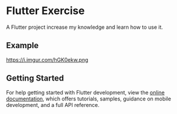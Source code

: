 # Flutter Exercise

A Flutter project increase my knowledge and learn how to use it.

## Example

https://i.imgur.com/hGK0ekw.png

## Getting Started

For help getting started with Flutter development, view the
[online documentation](https://docs.flutter.dev/), which offers tutorials,
samples, guidance on mobile development, and a full API reference.
